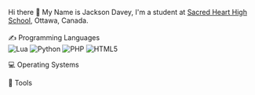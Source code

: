 Hi there 👋
My Name is Jackson Davey, I'm a student at <a href=https://shh.ocsb.ca/>Sacred Heart High School</a>, Ottawa, Canada.
<br>
<br>
✍ Programming Languages
<br>
![Lua](https://img.shields.io/badge/lua-%232C2D72.svg?style=for-the-badge&logo=lua&logoColor=white) ![Python](https://img.shields.io/badge/python-3670A0?style=for-the-badge&logo=python&logoColor=ffdd54) ![PHP](https://img.shields.io/badge/php-%23777BB4.svg?style=for-the-badge&logo=php&logoColor=white) ![HTML5](https://img.shields.io/badge/html5-%23E34F26.svg?style=for-the-badge&logo=html5&logoColor=white)

💻 Operating Systems
<br>


🔧 Tools
<br>
